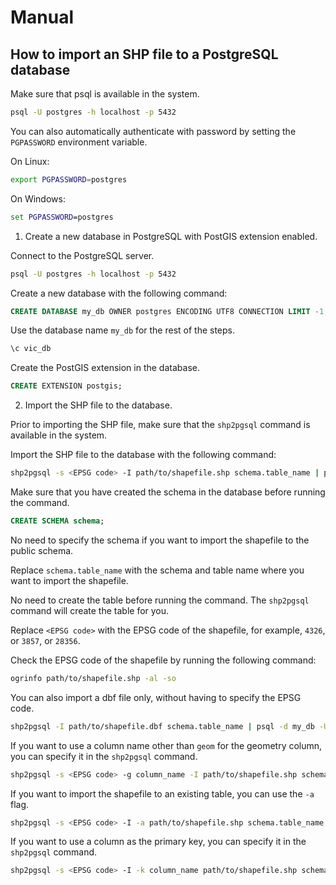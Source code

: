 # Manual

## How to import an SHP file to a PostgreSQL database

Make sure that psql is available in the system.

```bash
psql -U postgres -h localhost -p 5432
```

You can also automatically authenticate with password by setting the `PGPASSWORD` environment variable.


On Linux:
```bash
export PGPASSWORD=postgres
```

On Windows:
```bat
set PGPASSWORD=postgres
```

1. Create a new database in PostgreSQL with PostGIS extension enabled.

Connect to the PostgreSQL server.

```bash
psql -U postgres -h localhost -p 5432
```

Create a new database with the following command:

```sql
CREATE DATABASE my_db OWNER postgres ENCODING UTF8 CONNECTION LIMIT -1;
```

Use the database name `my_db` for the rest of the steps.
```sql
\c vic_db
```

Create the PostGIS extension in the database.

```sql
CREATE EXTENSION postgis;
```

2. Import the SHP file to the database.

Prior to importing the SHP file, make sure that the `shp2pgsql` command is available in the system.

Import the SHP file to the database with the following command:

```bash
shp2pgsql -s <EPSG code> -I path/to/shapefile.shp schema.table_name | psql -d my_db -U postgres -h localhost -p 5432
```

Make sure that you have created the schema in the database before running the command.
```sql
CREATE SCHEMA schema;
```

No need to specify the schema if you want to import the shapefile to the public schema.

Replace `schema.table_name` with the schema and table name where you want to import the shapefile.

No need to create the table before running the command. The `shp2pgsql` command will create the table for you.

Replace `<EPSG code>` with the EPSG code of the shapefile, for example, `4326`, or `3857`, or `28356`.

Check the EPSG code of the shapefile by running the following command:

```bash
ogrinfo path/to/shapefile.shp -al -so
```

You can also import a dbf file only, without having to specify the EPSG code.

```bash
shp2pgsql -I path/to/shapefile.dbf schema.table_name | psql -d my_db -U postgres -h localhost -p 5432
```


If you want to use a column name other than `geom` for the geometry column, you can specify it in the `shp2pgsql` command.

```bash
shp2pgsql -s <EPSG code> -g column_name -I path/to/shapefile.shp schema.table_name | psql -d my_db -U postgres -h localhost -p 5432
```

If you want to import the shapefile to an existing table, you can use the `-a` flag.

```bash
shp2pgsql -s <EPSG code> -I -a path/to/shapefile.shp schema.table_name | psql -d my_db -U postgres -h localhost -p 5432
```

If you want to use a column as the primary key, you can specify it in the `shp2pgsql` command.

```bash
shp2pgsql -s <EPSG code> -I -k column_name path/to/shapefile.shp schema.table_name | psql -d my_db -U postgres -h localhost -p 5432
```